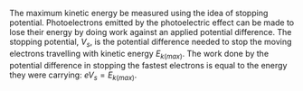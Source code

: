 The maximum kinetic energy be measured using the idea of stopping potential. Photoelectrons emitted by the photoelectric effect can be made to lose their energy by doing work against an applied potential difference. The stopping potential, $V_s$, is the potential difference needed to stop the moving electrons travelling with kinetic energy $E_{k(max)}$. The work done by the potential difference in stopping the fastest electrons is equal to the energy they were carrying: $eV_s=E_{k(max)}$. 